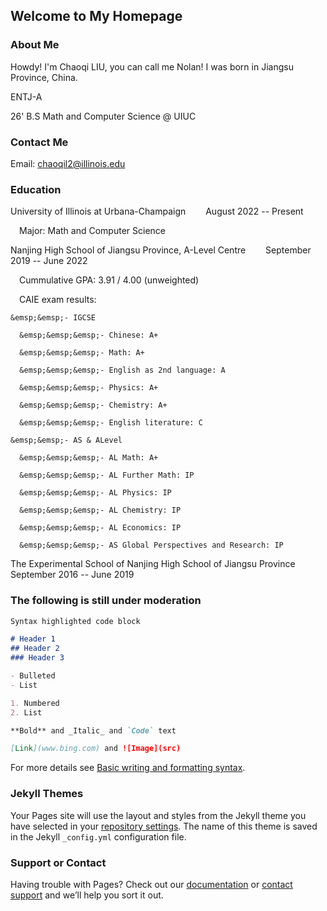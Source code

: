 ## Welcome to My Homepage

### About Me
Howdy! I'm Chaoqi LIU, you can call me Nolan! I was born in Jiangsu Province, China.

ENTJ-A

26' B.S Math and Computer Science @ UIUC

### Contact Me
Email: chaoqil2@illinois.edu

### Education
University of Illinois at Urbana-Champaign          &emsp;&emsp;August 2022 -- Present

  &emsp;Major: Math and Computer Science

Nanjing High School of Jiangsu Province, A-Level Centre          &emsp;&emsp;September 2019 -- June 2022
  
  &emsp;Cummulative GPA: 3.91 / 4.00 (unweighted)
  
  &emsp;CAIE exam results:
  
    &emsp;&emsp;- IGCSE
    
      &emsp;&emsp;&emsp;- Chinese: A+
      
      &emsp;&emsp;&emsp;- Math: A+
      
      &emsp;&emsp;&emsp;- English as 2nd language: A
      
      &emsp;&emsp;&emsp;- Physics: A+
      
      &emsp;&emsp;&emsp;- Chemistry: A+
      
      &emsp;&emsp;&emsp;- English literature: C
      
    &emsp;&emsp;- AS & ALevel
    
      &emsp;&emsp;&emsp;- AL Math: A+
      
      &emsp;&emsp;&emsp;- AL Further Math: IP
      
      &emsp;&emsp;&emsp;- AL Physics: IP
      
      &emsp;&emsp;&emsp;- AL Chemistry: IP
      
      &emsp;&emsp;&emsp;- AL Economics: IP
      
      &emsp;&emsp;&emsp;- AS Global Perspectives and Research: IP
  
The Experimental School of Nanjing High School of Jiangsu Province          &emsp;&emsp;September 2016 -- June 2019



### The following is still under moderation
```markdown
Syntax highlighted code block

# Header 1
## Header 2
### Header 3

- Bulleted
- List

1. Numbered
2. List

**Bold** and _Italic_ and `Code` text

[Link](www.bing.com) and ![Image](src)
```

For more details see [Basic writing and formatting syntax](https://docs.github.com/en/github/writing-on-github/getting-started-with-writing-and-formatting-on-github/basic-writing-and-formatting-syntax).

### Jekyll Themes

Your Pages site will use the layout and styles from the Jekyll theme you have selected in your [repository settings](https://github.com/Chaoqi-LIU/Chaoqi-LIU.github.io/settings/pages). The name of this theme is saved in the Jekyll `_config.yml` configuration file.

### Support or Contact

Having trouble with Pages? Check out our [documentation](https://docs.github.com/categories/github-pages-basics/) or [contact support](https://support.github.com/contact) and we’ll help you sort it out.

